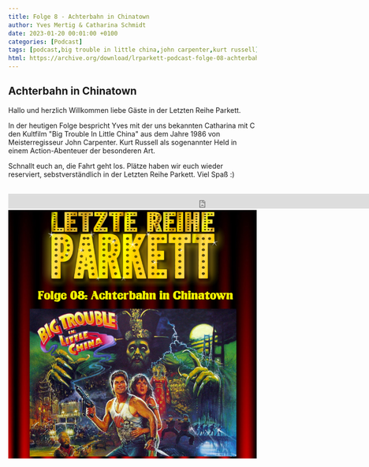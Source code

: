 ```yaml
---
title: Folge 8 - Achterbahn in Chinatown
author: Yves Mertig & Catharina Schmidt
date: 2023-01-20 00:01:00 +0100
categories: [Podcast]
tags: [podcast,big trouble in little china,john carpenter,kurt russell]
html: https://archive.org/download/lrparkett-podcast-folge-08-achterbahn-in-chinatown/LRParkett%20Podcast%20Folge%2008%20-%20Achterbahn%20in%20Chinatown.mp3
---
```


## Achterbahn in Chinatown
Hallo und herzlich Willkommen liebe Gäste in der Letzten Reihe Parkett.

In der heutigen Folge bespricht Yves mit der uns bekannten Catharina mit C den Kultfilm "Big Trouble In Little China" aus dem Jahre 1986 von Meisterregisseur John Carpenter. Kurt Russell als sogenannter Held in einem Action-Abenteuer der besonderen Art.

Schnallt euch an, die Fahrt geht los. Plätze haben wir euch wieder reserviert, sebstverständlich in der Letzten Reihe Parkett. Viel Spaß :)
<br>
<br>

<iframe src="https://archive.org/download/lrparkett-podcast-folge-08-achterbahn-in-chinatown/LRParkett%20Podcast%20Folge%2008%20-%20Achterbahn%20in%20Chinatown.mp3" width="800" height="30" frameborder="0" webkitallowfullscreen="true" mozallowfullscreen="true" allowfullscreen></iframe>


<img src="/assets/img/postings/posting008.png" alt="Podcast Cover">

